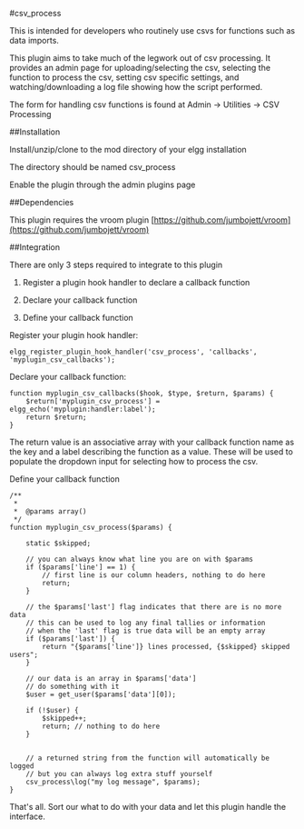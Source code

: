 #csv_process


This is intended for developers who routinely use csvs for functions such as data
imports.

This plugin aims to take much of the legwork out of csv processing.
It provides an admin page for uploading/selecting the csv, selecting the function
to process the csv, setting csv specific settings, and watching/downloading a log
file showing how the script performed.

The form for handling csv functions is found at Admin -> Utilities -> CSV Processing

##Installation

Install/unzip/clone to the mod directory of your elgg installation

The directory should be named csv_process

Enable the plugin through the admin plugins page

##Dependencies

This plugin requires the vroom plugin
[https://github.com/jumbojett/vroom](https://github.com/jumbojett/vroom)


##Integration

There are only 3 steps required to integrate to this plugin

1. Register a plugin hook handler to declare a callback function

2. Declare your callback function

3. Define your callback function


Register your plugin hook handler:
```
elgg_register_plugin_hook_handler('csv_process', 'callbacks', 'myplugin_csv_callbacks');
```

Declare your callback function:
```
function myplugin_csv_callbacks($hook, $type, $return, $params) {	
    $return['myplugin_csv_process'] = elgg_echo('myplugin:handler:label');
    return $return;
}
```
The return value is an associative array with your callback function name as the key
and a label describing the function as a value.  These will be used to populate
the dropdown input for selecting how to process the csv.


Define your callback function
```
/**
 *
 *  @params array()
 */
function myplugin_csv_process($params) {

    static $skipped;

    // you can always know what line you are on with $params
    if ($params['line'] == 1) {
        // first line is our column headers, nothing to do here
        return;
    }

    // the $params['last'] flag indicates that there are is no more data
    // this can be used to log any final tallies or information
    // when the 'last' flag is true data will be an empty array
    if ($params['last']) {
        return "{$params['line']} lines processed, {$skipped} skipped users";
    }

    // our data is an array in $params['data']
    // do something with it
    $user = get_user($params['data'][0]);
    
    if (!$user) {
        $skipped++;
        return; // nothing to do here
    }


    // a returned string from the function will automatically be logged
    // but you can always log extra stuff yourself
    csv_process\log("my log message", $params);
}
```


That's all.  Sort our what to do with your data and let this plugin handle the interface.
